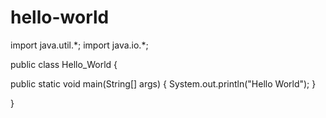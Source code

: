 # hello-world
import java.util.\*;
import java.io.\*;

public class Hello_World
{

public static void main(String[] args)
{
System.out.println("Hello World");
}

}


